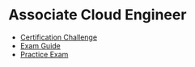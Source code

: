 # Associate Cloud Engineer

- [Certification Challenge](https://events.withgoogle.com/latam-professional-cloud-architect-enablement/foundation-training/#content)
- [Exam Guide](https://cloud.google.com/certification/guides/cloud-engineer/)
- [Practice Exam](https://cloud.google.com/certification/cloud-engineer)
